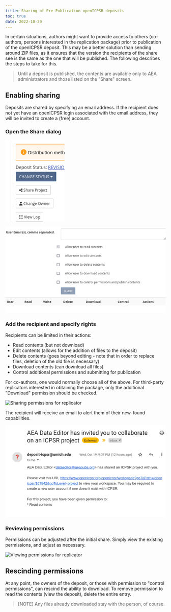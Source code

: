 ```yaml
---
title: Sharing of Pre-Publication openICPSR deposits
toc: true
date: 2022-10-20
---
```


In certain situations, authors might want to provide access to others (co-authors, persons interested in the replication package) prior to publication of the openICPSR deposit. This may be a better solution than sending around ZIP files, as it ensures that the version the recipients of the share see is the same as the one that will be published. The following describes the steps to take for this.

> Until a deposit is published, the contents are available only to AEA administrators and those listed on the "Share" screen.

## Enabling sharing

Deposits are shared by specifying an email address. If the recipient does not yet have an openICPSR login associated with the email address, they will be invited to create a (free) account.

### Open the Share dialog

![Open Share Dialog](/images/openicpsr-restricted-share.png)

![Share Dialog](/images/openicpsr-restricted-share2.png)

### Add the recipient and specify rights

Recipients can be limited in their actions:

- Read contents (but not download)
- Edit contents (allows for the addition of files to the deposit)
- Delete contents (goes beyond editing - note that in order to replace files, deletion of the old file is necessary)
- Download contents (can download all files)
- Control additional permissions and submitting for publication

For co-authors, one would normally choose all of the above. For third-party replicators interested in obtaining the package, only the additional "Download" permission should be checked. 

![Sharing permissions for replicator](/images/openicpsr-restricted-share3.png)

The recipient will receive an email to alert them of their new-found capabilities.

![Email to recipient](/images/openicpsr-invitation-email.png)

### Reviewing permissions

Permissions can be adjusted after the initial share. Simply view the existing permissions, and adjust as necessary.


![Viewing permissions for replicator](/images/openicpsr-restricted-share4.png)

## Rescinding permissions

At any point, the owners of the deposit, or those with permission to "control permissions", can rescind the ability to download. To remove permission to read the contents (view the deposit), delete the entire entry.

> [NOTE] Any files already downloaded stay with the person, of course.